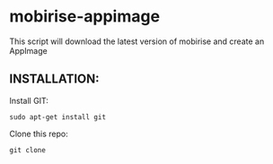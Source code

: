 # mobirise-appimage

This script will download the latest version of mobirise and create an AppImage

## INSTALLATION:

Install GIT:

`sudo apt-get install git`

Clone this repo:

`git clone `
